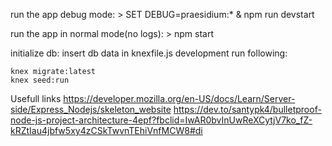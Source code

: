 run the app debug mode:
     > SET DEBUG=praesidium:* & npm run devstart
	 
	 
run the app in normal mode(no logs):
	 > npm start
	 
initialize db:
insert db data in knexfile.js development
run following:

    knex migrate:latest
    knex seed:run


Usefull links
https://developer.mozilla.org/en-US/docs/Learn/Server-side/Express_Nodejs/skeleton_website
https://dev.to/santypk4/bulletproof-node-js-project-architecture-4epf?fbclid=IwAR0bvInUwReXCytjV7ko_fZ-kRZtIau4jbfw5xy4zCSkTwvnTEhiVnfMCW8#di